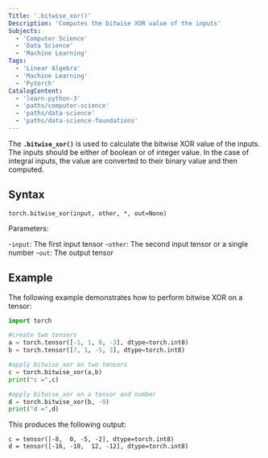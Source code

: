 ```yaml
---
Title: '.bitwise_xor()'
Description: 'Computes the bitwise XOR value of the inputs'
Subjects:
  - 'Computer Science'
  - 'Data Science'
  - 'Machine Learning'
Tags:
  - 'Linear Algebra'
  - 'Machine Learning'
  - 'Pytorch'
CatalogContent:
  - 'learn-python-3'
  - 'paths/computer-science'
  - 'paths/data-science'
  - 'paths/data-science-foundations'
---
```


The **`.bitwise_xor()`** is used to calculate the bitwise XOR value of the inputs. The inputs should be either of boolean or of integer value. In the case of integral inputs, the value are converted to their binary value and then computed.

## Syntax

```pseudo
torch.bitwise_xor(input, other, *, out=None)
```

Parameters:

-`input`: The first input tensor -`other`: The second input tensor or a single number -`out`: The output tensor

## Example

The following example demonstrates how to perform bitwise XOR on a tensor:

```py
import torch

#create two tensors
a = torch.tensor([-1, 1, 0, -3], dtype=torch.int8)
b = torch.tensor([7, 1, -5, 3], dtype=torch.int8)

#apply bitwise_xor on two tensors
c = torch.bitwise_xor(a,b)
print("c =",c)

#apply bitwise_xor on a tensor and number
d = torch.bitwise_xor(b, -9)
print("d =",d)
```

This produces the following output:

```shell
c = tensor([-8,  0, -5, -2], dtype=torch.int8)
d = tensor([-16, -10,  12, -12], dtype=torch.int8)
```
